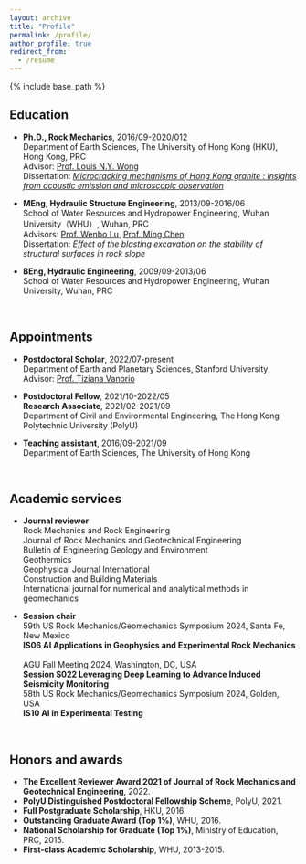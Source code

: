 ```yaml
---
layout: archive
title: "Profile"
permalink: /profile/
author_profile: true
redirect_from:
  - /resume
---
```


{% include base_path %}

## Education
* <b>Ph.D., Rock Mechanics</b>, 2016/09-2020/012   
  Department of Earth Sciences, The University of Hong Kong (HKU), Hong Kong, PRC   
  Advisor: [Prof. Louis N.Y. Wong](https://www.earthsciences.hku.hk/people/academic_staff/77/?back=af3a6f1ace1fc32210286eb66ab8ef53)     
  Dissertation: [<i>Microcracking mechanisms of Hong Kong granite : insights from acoustic emission and microscopic observation</i>](https://www.researchgate.net/publication/354544340_Microcracking_mechanisms_of_Hong_Kong_granite_Insights_from_acoustic_emission_and_microscopic_observation)  
  
* <b>MEng, Hydraulic Structure Engineering</b>, 2013/09-2016/06   
  School of Water Resources and Hydropower Engineering, Wuhan University（WHU）, Wuhan, PRC     
  Advisors: [Prof. Wenbo Lu](https://swrh.whu.edu.cn/info/1087/3084.htm), [Prof. Ming Chen](https://swrh.whu.edu.cn/info/1087/3096.htm)      
  Dissertation: <i>Effect of the blasting excavation on the stability of structural surfaces in rock slope</i>  
  
* <b>BEng, Hydraulic Engineering</b>, 2009/09-2013/06   
  School of Water Resources and Hydropower Engineering, Wuhan University, Wuhan, PRC    
<br>

## Appointments
* <b>Postdoctoral Scholar</b>, 2022/07-present  
  Department of Earth and Planetary Sciences, Stanford University   
  Advisor: [Prof. Tiziana Vanorio](https://profiles.stanford.edu/tiziana-vanorio?releaseVersion=10.8.0)  

* <b>Postdoctoral Fellow</b>, 2021/10-2022/05  
  <b>Research Associate</b>, 2021/02-2021/09  
  Department of Civil and Environmental Engineering, The Hong Kong Polytechnic University (PolyU)   

* <b>Teaching assistant</b>, 2016/09-2021/09  
  Department of Earth Sciences, The University of Hong Kong 
<br>      

## Academic services
  
* <b>Journal reviewer</b>  
  Rock Mechanics and Rock Engineering  
  Journal of Rock Mechanics and Geotechnical Engineering  
  Bulletin of Engineering Geology and Environment  
  Geothermics  
  Geophysical Journal International  
  Construction and Building Materials  
  International journal for numerical and analytical methods in geomechanics  

* <b>Session chair</b>  
  59th US Rock Mechanics/Geomechanics Symposium 2024, Santa Fe, New Mexico  
    <b>IS06 AI Applications in Geophysics and Experimental Rock Mechanics</b>
  <br>  
  AGU Fall Meeting 2024, Washington, DC, USA  
    <b>Session S022 Leveraging Deep Learning to Advance Induced Seismicity Monitoring</b>
  <br> 
  58th US Rock Mechanics/Geomechanics Symposium 2024, Golden, USA  
    <b>IS10 AI in Experimental Testing</b>   
<br>

## Honors and awards
* <b>The Excellent Reviewer Award 2021 of Journal of Rock Mechanics and Geotechnical Engineering</b>, 2022.
* <b>PolyU Distinguished Postdoctoral Fellowship Scheme</b>, PolyU, 2021.
* <b>Full Postgraduate Scholarship</b>, HKU, 2016.
* <b>Outstanding Graduate Award (Top 1%)</b>, WHU, 2016.
* <b>National Scholarship for Graduate (Top 1%)</b>, Ministry of Education, PRC, 2015.
* <b>First-class Academic Scholarship</b>, WHU, 2013-2015.